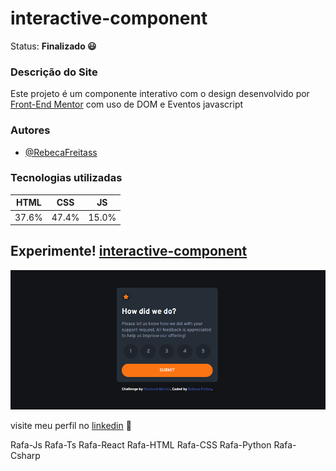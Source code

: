 # interactive-component

Status: **Finalizado 😃**
 ### Descrição do Site
   Este projeto é um componente interativo com o design desenvolvido por [Front-End Mentor](https://www.frontendmentor.io/) com uso de DOM e Eventos javascript
   
 ### Autores
- [@RebecaFreitass](https://github.com/RebecaFreitass)

 ### Tecnologias utilizadas
  HTML| CSS | JS
  ---|---|---|
  37.6%|47.4%|15.0%
  
## Experimente!  [interactive-component ](https://rebecafreitass.github.io/interactive-component/)
![ezgif com-gif-maker (1)](https://raw.githubusercontent.com/RebecaFreitass/interactive-component/main/images/print.png)



visite meu perfil no [linkedin](https://www.linkedin.com/in/rebeca-freitas-16b16a232/) 💟


Rafa-Js Rafa-Ts Rafa-React Rafa-HTML Rafa-CSS Rafa-Python Rafa-Csharp
